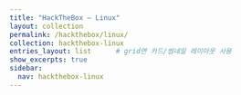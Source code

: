 ```yaml
---
title: "HackTheBox — Linux"
layout: collection
permalink: /hackthebox/linux/
collection: hackthebox-linux
entries_layout: list      # grid면 카드/썸네일 레이아웃 사용
show_excerpts: true
sidebar:
  nav: hackthebox-linux
---
```

